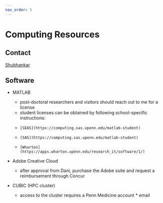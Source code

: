 ```yaml
---
nav_order: 5
---
```


# Computing Resources

## Contact
[Shubhankar](mailto:spatank@seas.upenn.edu)

## Software
* MATLAB
    * post-doctoral researchers and visitors should reach out to me for a license
    * student licenses can be obtained by following school-specific instructions:
    *     [SEAS](https://computing.sas.upenn.edu/matlab-student)
    *     [SAS](https://computing.sas.upenn.edu/matlab-student)
    *     [Wharton](https://apps.wharton.upenn.edu/research_it/software/1/)

* Adobe Creative Cloud
    * after approval from Dani, purchase the Adobe suite and request a reimbursement through Concur

* CUBIC (HPC cluster)
    * access to the cluster requires a Penn Medicine account
          * email 
